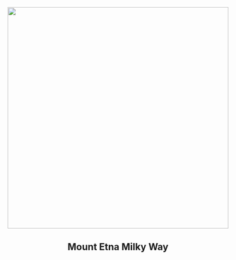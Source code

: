 
<p align="center"><img src="https://apod.nasa.gov/apod/image/2407/GianniTumino_Etna&MW_14mm_JPG_LOGO__1024pix.jpg" width="500" height="500"></p>
<h2 align="center"> Mount Etna Milky Way </h2>

